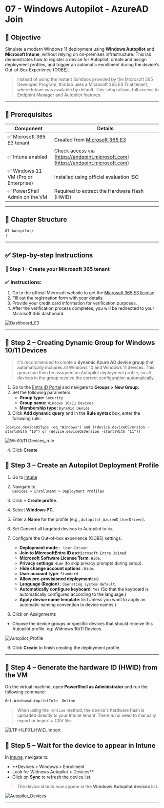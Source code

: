 # 07 - Windows Autopilot - AzureAD Join

## 🎯 Objective

Simulate a modern Windows 11 deployment using **Windows Autopilot** and **Microsoft Intune**, without relying on on-premises infrastructure. This lab demonstrates how to register a device for Autopilot, create and assign deployment profiles, and trigger an automatic enrollment during the device’s Out-of-Box Experience (OOBE).
> Instead of using the Instant Sandbox provided by the Microsoft 365 Developer Program, this lab uses a Microsoft 365 E3 Trial tenant, where Intune was available by default. This setup allows full access to Endpoint Manager and Autopilot features.
---

## 🧰 Prerequisites

| Component                            | Details                                                                                                 |
|--------------------------------------|---------------------------------------------------------------------------------------------------------|
| ✅ Microsoft 365 E3 tenant           | Created from [Microsoft 365 E3 ](https://www.microsoft.com/en-ca/microsoft-365/enterprise/e3?activetab=pivot:overviewtab) |
| ✅ Intune enabled                    | Check access via [https://endpoint.microsoft.com](https://endpoint.microsoft.com)                       |
| ✅ Windows 11 VM (Pro or Enterprise) | Installed using official evaluation ISO                                                                 |
| ✅ PowerShell Admin on the VM | Required to extract the Hardware Hash (HWID)                                                                   |

---

## 🧱 Chapter Structure

```bash
07_Autopilot/
├
```
---

## ✅ Step-by-step Instructions


### 🧩 Step 1 – Create your Microsoft 365 tenant

### ✅ Instructions:

1. Go to the official Microsoft website to get the [Microsoft 365 E3 license](https://www.microsoft.com/en-ca/microsoft-365/enterprise/e3?activetab=pivot:overviewtab)
2. Fill out the registration form with your details.  
3. Provide your credit card information for verification purposes.  
4. After the verification process completes, you will be redirected to your Microsoft 365 dashboard.  

![Dashboard_E3](https://github.com/AliChoukatli/CyberShield-Enterprise/blob/main/07_Autopilot/Screenshots/Licence_E3.png)

---

## 🧩 Step 2 – Creating Dynamic Group for Windows 10/11 Devices 
> it's recommended to create a **dynamic Azure AD device group** that automatically includes all Windows 10 and Windows 11 devices.
> This group can then be assigned an Autopilot deployment profile, so all devices in the group receive the correct configuration automatically.

1. Go to the [Entra ID Portal](entra.microsoft.com) and navigate to  **Groups > New Group**.  
2. Set the following parameters:
   - **Group type:** `Security`
   - **Group name:** `Windows 10/11 Devices`  
   - **Membership type:** `Dynamic Device`
3. Click **Add dynamic query** and in the **Rule syntax** box, enter the following rule:
```kql
(device.deviceOSType -eq "Windows") and ((device.deviceOSVersion -startsWith "10") or (device.deviceOSVersion -startsWith "11"))
```
![Win10/11 Devices_rule](https://github.com/AliChoukatli/CyberShield-Enterprise/blob/main/07_Autopilot/Screenshots/win10-11_devices_group.png)

4. Click **Create**
   
## 🧩 Step 3 – Create an Autopilot Deployment Profile

1. Go to [Intune](https://intune.microsoft.com)
2. Navigate to:  
   `Devices > Enrollment > Deployment Profiles`  
3. Click **+ Create profile**.  
4. Select **Windows PC**.  
5. Enter a **Name** for the profile (e.g., `Autopilot_AzureAD_UserDriven`).
6. Set Convert all targeted devices to Autopilot to `No`.
7. Configure the Out-of-box experience (OOBE) settings:
   - **Deployment mode** : ` User-Driven`
   - **Join to MicrosoftEntra ID as**:`Microsoft Entra Joined`
   - **Microsoft Software License Term**: `Hide`.
   - **Privacy settings**:`Hide` (to skip privacy prompts during setup).
   - **Hide change account options** : `Hide`.
   - **User account type**: `Standard`  
   - **Allow pre-provisioned deployment**: `NO`
   - **Language (Region)** : `Operating system default`.
   - **Automatically configure keyboard**: `Yes` (So that the keyboard is automatically configured according to the language.)
   - **Apply device name template**: `No` (Unless you want to apply an automatic naming convention to device names.)
  
8. Click on Assignments

- Choose the device groups or specific devices that should receive this Autopilot profile. eg: Widnows 10/11 Devices.

![Autopilot_Profile](https://github.com/AliChoukatli/CyberShield-Enterprise/blob/main/07_Autopilot/Screenshots/autopilot_profile.png)

9. Click **Create** to finish creating the deployment profile.

---

## 🧩 Step 4 – Generate the hardware ID (HWID) from the VM

On the virtual machine, open **PowerShell as Administrator** and run the following command:

```powershell
Get-WindowsAutopilotInfo -Online
```
> When using the `-Online` method, the device's hardware hash is uploaded directly to your Intune tenant. There is no need to manually export or import a CSV file.

![LTP-HLP01_HWID_import](https://github.com/AliChoukatli/CyberShield-Enterprise/blob/main/07_Autopilot/Screenshots/LTP-HLP01_HWID_import.png)

## 🧩 Step 5 – Wait for the device to appear in Intune

In [Intune](https://intune.microsoft.com), navigate to:

- **Devices > Windows > Enrollment 
- Look for Widnows Autopilot > Devices**
- Click on **Sync** to refresh the device list.

> The device should now appear in the **Windows Autopilot devices** list.

![Autopilot_Devices](https://github.com/AliChoukatli/CyberShield-Enterprise/blob/main/07_Autopilot/Screenshots/Autopilot_Devices.png)

---
